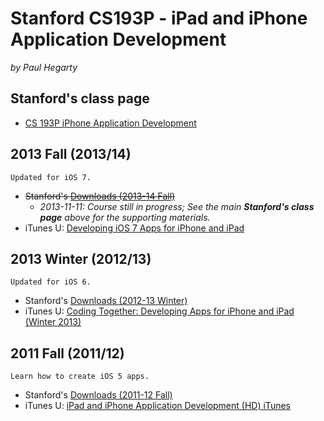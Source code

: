# Stanford CS193P - iPad and iPhone Application Development
*by Paul Hegarty*

## Stanford's class page

* [CS 193P iPhone Application Development](http://cs193p.stanford.edu/)

## 2013 Fall (2013/14)

    Updated for iOS 7.

* <del>Stanford's [Downloads (2013-14 Fall)](http://www.stanford.edu/class/cs193p/cgi-bin/drupal/downloads-2013-fall)</del>
  * *2013-11-11: Course still in progress; See the main **Stanford's class page** above for the supporting materials.*
* iTunes U: [Developing iOS 7 Apps for iPhone and iPad](https://itunes.apple.com/en/course/developing-ios-7-apps-for/id733644550)

## 2013 Winter (2012/13)

    Updated for iOS 6.

* Stanford's [Downloads (2012-13 Winter)](http://www.stanford.edu/class/cs193p/cgi-bin/drupal/downloads-2013-winter)
* iTunes U: [Coding Together: Developing Apps for iPhone and iPad (Winter 2013)](https://itunes.apple.com/en/course/coding-together-developing/id593208016)

## 2011 Fall (2011/12)

    Learn how to create iOS 5 apps.

* Stanford's [Downloads (2011-12 Fall)](http://www.stanford.edu/class/cs193p/cgi-bin/drupal/downloads-2011-fall)
* iTunes U: [iPad and iPhone Application Development (HD) iTunes](http://itunes.apple.com/itunes-u/ipad-iphone-application-development/id473757255?mt=10)

